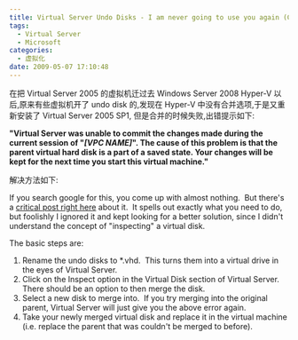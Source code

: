 ```yaml
---
title: Virtual Server Undo Disks - I am never going to use you again (Can't Merge Disks - Parent Disk is a part of a Saved State)
tags:
  - Virtual Server
  - Microsoft
categories:
  - 虚拟化
date: 2009-05-07 17:10:48
---
```


在把 Virtual Server 2005 的虚拟机迁过去 Windows Server 2008 Hyper-V 以后,原来有些虚拟机开了 undo disk 的,发现在 Hyper-V 中没有合并选项,于是又重新安装了 Virtual Server 2005 SP1, 但是合并的时候失败,出错提示如下:

**"Virtual Server was unable to commit the changes made during the current session of "_[VPC NAME]_". The cause of this problem is that the parent virtual hard disk is a part of a saved state. Your changes will be kept for the next time you start this virtual machine."**

<!--more-->

解决方法如下:

If you search google for this, you come up with almost nothing.  But there's a [critical post right here](http://groups.google.com/group/microsoft.public.virtualserver/browse_thread/thread/329d9fed504435e1/5aeb3f7c0b2640f2?lnk=st&amp;q=Virtual+Server+was+unable+to+commit+the+changes+made+during+the+current+session+of+.+The+cause+of+this+problem+is+that+the+parent+virtual+hard+disk+is+a+part+of+a+saved+state.+Your+changes+will+be+kept+for+the+next+time+you+start+this+virtual+machine.&amp;rnum=1&amp;hl=en&amp;fwc=2) about it.  It spells out exactly what you need to do, but foolishly I ignored it and kept looking for a better solution, since I didn't understand the concept of "inspecting" a virtual disk.

The basic steps are:

1.  Rename the undo disks to *.vhd.  This turns them into a virtual drive in the eyes of Virtual Server.
2.  Click on the Inspect option in the Virtual Disk section of Virtual Server.  There should be an option to then merge the disk.
3.  Select a new disk to merge into.  If you try merging into the original parent, Virtual Server will just give you the above error again.
4.  Take your newly merged virtual disk and replace it in the virtual machine (i.e. replace the parent that was couldn't be merged to before).